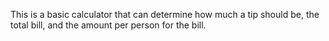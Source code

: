 This is a basic calculator that can determine how much a tip should be, the total bill, and the amount per person for the bill.